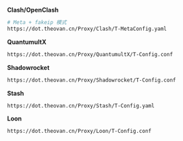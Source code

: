**Clash/OpenClash**

```sh
# Meta + fakeip 模式
https://dot.theovan.cn/Proxy/Clash/T-MetaConfig.yaml
```

**QuantumultX**

```sh
https://dot.theovan.cn/Proxy/QuantumultX/T-Config.conf
```

**Shadowrocket**

```sh
https://dot.theovan.cn/Proxy/Shadowrocket/T-Config.conf
```

**Stash**

```sh
https://dot.theovan.cn/Proxy/Stash/T-Config.yaml
```

**Loon**

```sh
https://dot.theovan.cn/Proxy/Loon/T-Config.conf
```
